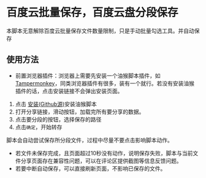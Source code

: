 <!--
 Copyright (c) 2022 System233
 
 This software is released under the MIT License.
 https://opensource.org/licenses/MIT
-->

# 百度云批量保存，百度云盘分段保存

本脚本无意解除百度云批量保存文件数量限制，只是手动批量勾选工具。并自动保存

## 使用方法

* 前置浏览器插件：浏览器上需要先安装一个油猴脚本插件，如[Tampermonkey](https://microsoftedge.microsoft.com/addons/detail/%E7%AF%A1%E6%94%B9%E7%8C%B4/iikmkjmpaadaobahmlepeloendndfphd)，同类浏览器插件有很多，装有一个就行。若没有安装油猴插件的话，点击安装链接不会弹出安装页面。

1. 点击 [安装(Github源)](https://github.com/ljw1868/baidufenduanbaocun/raw/main/transfer.user.js)安装油猴脚本
2. 打开分享链接，滑动按钮，加载完所有要分享的数据。
3. 点击要分段的按钮，选择保存的路径
4. 点击`确定`，开始转存

脚本会自动尝试保存所分段文件，过程中尽量不要点击影响脚本动作。
* 若文件未保存完成，且页面超过10秒没有动作，说明保存失败，脚本与当前文件分享页面存在兼容性问题，可以在评论区提供截图等信息反馈问题。
* 若要中断自动保存，可以直接刷新页面，不影响已保存的文件。
